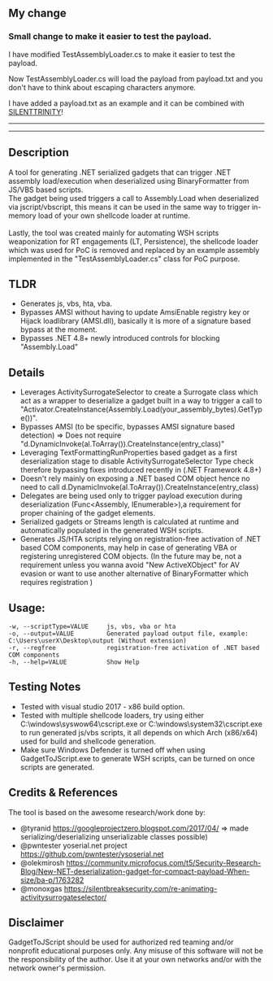 
## My change

### Small change to make it easier to test the payload.

I have modified TestAssemblyLoader.cs to make it easier to test the payload.

Now TestAssemblyLoader.cs will load the payload from payload.txt and you don't have to think about escaping characters anymore.

I have added a payload.txt as an example and it can be combined with [SILENTTRINITY](https://github.com/byt3bl33d3r/SILENTTRINITY)!

---
---



## Description
A tool for generating .NET serialized gadgets that can trigger .NET assembly load/execution when deserialized using BinaryFormatter from JS/VBS based scripts.
<br>The gadget being used triggers a call to Assembly.Load when deserialized via jscript/vbscript, this means it can be used in the same way to trigger in-memory load of your own shellcode loader at runtime.
<br><br> Lastly, the tool was created mainly for automating WSH scripts weaponization for RT engagements (LT, Persistence), the shellcode loader which was used for PoC is removed and replaced by an example assembly implemented in the "TestAssemblyLoader.cs" class for PoC purpose.

## TLDR
- Generates js, vbs, hta, vba.
- Bypasses AMSI without having to update AmsiEnable registry key or Hijack loadlibrary (AMSI.dll), basically it is more of a signature based bypass at the moment.
- Bypasses .NET 4.8+ newly introduced controls for blocking "Assembly.Load"

## Details
- Leverages ActivitySurrogateSelector to create a Surrogate class which act as a wrapper to deserialize a gadget built in a way to trigger a call to "Activator.CreateInstance(Assembly.Load(your_assembly_bytes).GetType())".
- Bypasses AMSI (to be specific, bypasses AMSI signature based detection) => Does not require "d.DynamicInvoke(al.ToArray()).CreateInstance(entry_class)"
- Leveraging TextFormattingRunProperties based gadget as a first deserialization stage to disable ActivitySurrogateSelector Type check therefore bypassing fixes introduced recently in (.NET Framework 4.8+)
- Doesn't rely mainly on exposing a .NET based COM object hence no need to call d.DynamicInvoke(al.ToArray()).CreateInstance(entry_class)
- Delegates are being used only to trigger payload execution during deserialization (Func<Assembly, IEnumerable<Type>>),a requirement for proper chaining of the gadget elements.
- Serialized gadgets or Streams length is calculated at runtime and automatically populated in the generated WSH scripts.
- Generates JS/HTA scripts relying on registration-free activation of .NET based COM components, may help in case of generating VBA or registering unregistered COM objects. (In the future may be, not a requirement unless you wanna avoid "New ActiveXObject" for AV evasion or want to use another alternative of BinaryFormatter which requires registration )

## Usage: 
  ``-w, --scriptType=VALUE     js, vbs, vba or hta``<br>
  ``-o, --output=VALUE         Generated payload output file, example:
                               C:\Users\userX\Desktop\output (Without extension)``<br>
  ``-r, --regfree              registration-free activation of .NET based COM
                               components``<br>
  ``-h, --help=VALUE           Show Help``
  
## Testing Notes
- Tested with visual studio 2017 - x86 build option.
- Tested with multiple shellcode loaders, try using either C:\windows\syswow64\cscript.exe or C:\windows\system32\cscript.exe to run generated js/vbs scripts, it all depends on which Arch (x86/x64) used for build and shellcode generation.
- Make sure Windows Defender is turned off when using GadgetToJScript.exe to generate WSH scripts, can 
be turned on once scripts are generated.
## Credits & References
The tool is based on the awesome research/work done by:
- @tyranid https://googleprojectzero.blogspot.com/2017/04/ => made serializing/deserializing unserializable classes possible)
- @pwntester yoserial.net project https://github.com/pwntester/ysoserial.net
- @olekmirosh https://community.microfocus.com/t5/Security-Research-Blog/New-NET-deserialization-gadget-for-compact-payload-When-size/ba-p/1763282
- @monoxgas https://silentbreaksecurity.com/re-animating-activitysurrogateselector/

## Disclaimer
GadgetToJScript should be used for authorized red teaming and/or nonprofit educational purposes only. 
Any misuse of this software will not be the responsibility of the author. 
Use it at your own networks and/or with the network owner's permission.


